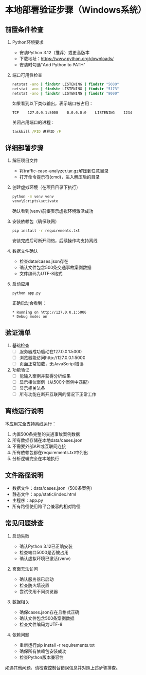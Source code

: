 # 本地部署验证步骤（Windows系统）

## 前置条件检查

1. Python环境要求
   - 安装Python 3.12（推荐）或更高版本
   - 下载地址：https://www.python.org/downloads/
   - 安装时勾选"Add Python to PATH"

2. 端口可用性检查
   ```cmd
   netstat -ano | findstr LISTENING | findstr "5000"
   netstat -ano | findstr LISTENING | findstr "5173"
   netstat -ano | findstr LISTENING | findstr "8000"
   ```
   如果看到以下类似输出，表示端口被占用：
   ```
   TCP    127.0.0.1:5000    0.0.0.0:0    LISTENING    1234
   ```
   关闭占用端口的进程：
   ```cmd
   taskkill /PID 进程ID /F
   ```

## 详细部署步骤

1. 解压项目文件
   - 将traffic-case-analyzer.tar.gz解压到任意目录
   - 打开命令提示符(cmd)，进入解压后的目录

2. 创建虚拟环境（在项目目录下执行）
   ```cmd
   python -m venv venv
   venv\Scripts\activate
   ```
   确认看到(venv)前缀表示虚拟环境激活成功

3. 安装依赖包（确保联网）
   ```cmd
   pip install -r requirements.txt
   ```
   安装完成后可断开网络，后续操作均支持离线

4. 数据文件确认
   - 检查data/cases.json存在
   - 确认文件包含500条交通事故案例数据
   - 文件编码为UTF-8格式

5. 启动应用
   ```cmd
   python app.py
   ```
   正确启动会看到：
   ```
   * Running on http://127.0.0.1:5000
   * Debug mode: on
   ```

## 验证清单

1. 基础检查
   - [ ] 服务器成功启动在127.0.0.1:5000
   - [ ] 浏览器能访问http://127.0.0.1:5000
   - [ ] 页面正常加载，无JavaScript错误

2. 功能验证
   - [ ] 能输入案例并获得分析结果
   - [ ] 显示相似案例（从500个案例中匹配）
   - [ ] 显示相关法条
   - [ ] 所有功能在断开互联网的情况下正常工作

## 离线运行说明

本应用完全支持离线运行：
1. 内置500条完整的交通事故案例数据
2. 所有数据存储在本地data/cases.json
3. 不需要外部API或互联网连接
4. 所有依赖包都在requirements.txt中列出
5. 分析逻辑完全在本地执行

## 文件路径说明
- 数据文件：data/cases.json（500条案例）
- 静态文件：app/static/index.html
- 主程序：app.py
- 所有路径使用跨平台兼容的相对路径

## 常见问题排查

1. 启动失败
   - 确认Python 3.12已正确安装
   - 检查端口5000是否被占用
   - 确认虚拟环境已激活(venv)

2. 页面无法访问
   - 确认服务器已启动
   - 检查防火墙设置
   - 尝试使用不同浏览器

3. 数据相关
   - 确保cases.json存在且格式正确
   - 确认文件包含500条案例数据
   - 检查文件编码为UTF-8

4. 依赖问题
   - 重新运行pip install -r requirements.txt
   - 确保所有依赖包安装成功
   - 检查Python版本兼容性

如遇其他问题，请检查控制台错误信息并对照上述步骤排查。
